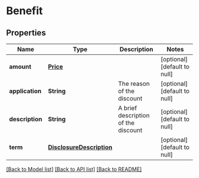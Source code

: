 # Benefit
## Properties

| Name | Type | Description | Notes |
|------------ | ------------- | ------------- | -------------|
| **amount** | [**Price**](Price.md) |  | [optional] [default to null] |
| **application** | **String** | The reason of the discount | [optional] [default to null] |
| **description** | **String** | A brief description of the discount | [optional] [default to null] |
| **term** | [**DisclosureDescription**](DisclosureDescription.md) |  | [optional] [default to null] |

[[Back to Model list]](../README.md#documentation-for-models) [[Back to API list]](../README.md#documentation-for-api-endpoints) [[Back to README]](../README.md)

